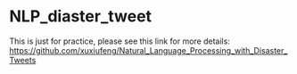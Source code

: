 # NLP_diaster_tweet
This is just for practice, please see this link for more details: https://github.com/xuxiufeng/Natural_Language_Processing_with_Disaster_Tweets
